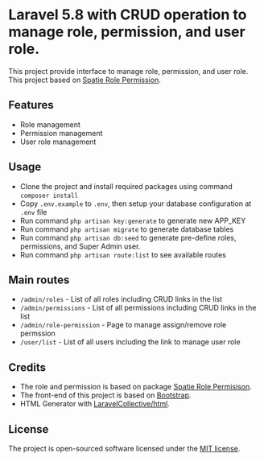 # Laravel 5.8 with CRUD operation to manage role, permission, and user role.

This project provide interface to manage role, permission, and user role. This project based on [Spatie Role Permission](https://github.com/spatie/laravel-permission).

## Features

- Role management
- Permission management
- User role management

## Usage

- Clone the project and install required packages using command `composer install`
- Copy `.env.example` to `.env`, then setup your database configuration at `.env` file
- Run command `php artisan key:generate` to generate new APP_KEY
- Run command `php artisan migrate` to generate database tables
- Run command `php artisan db:seed` to generate pre-define roles, permissions, and Super Admin user.
- Run command `php artisan route:list` to see available routes

## Main routes

- `/admin/roles` - List of all roles including CRUD links in the list
- `/admin/permissions` - List of all permissions including CRUD links in the list
- `/admin/role-permission` - Page to manage assign/remove role permssion
- `/user/list` - List of all users including the link to manage user role


## Credits

- The role and permission is based on package [Spatie Role Permisison](https://github.com/spatie/laravel-permission).
- The front-end of this project is based on [Bootstrap](https://getbootstrap.com).
- HTML Generator with [LaravelCollective/html](https://github.com/LaravelCollective/docs/blob/5.6/html.md).

## License

The project is open-sourced software licensed under the [MIT license](http://opensource.org/licenses/MIT).
